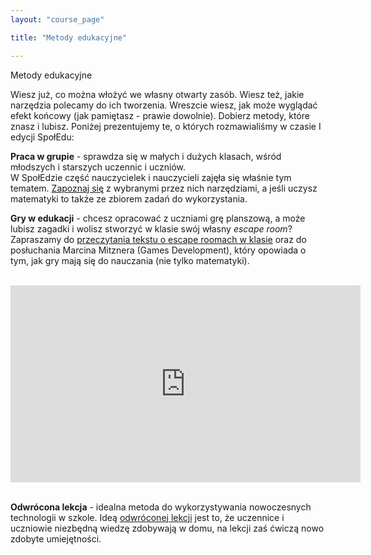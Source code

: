 ```yaml
---
layout: "course_page"

title: "Metody edukacyjne"

---
```


<div class="text-center screen-title">
Metody edukacyjne
</div>

<div class="screen-content">
  <p>
  Wiesz już, co można włożyć we własny otwarty zasób. Wiesz też, jakie narzędzia polecamy do ich tworzenia. Wreszcie wiesz, jak może wyglądać efekt końcowy (jak pamiętasz - prawie dowolnie). Dobierz metody, które znasz i lubisz. Poniżej prezentujemy te, o których rozmawialiśmy w czasie I edycji SpołEdu:
  </p>
  
  <p>
  <strong>Praca w grupie</strong> - sprawdza się w małych i dużych klasach, wśród młodszych i starszych uczennic i uczniów. <br/>
W SpołEdzie część nauczycielek i nauczycieli zajęła się właśnie tym tematem. <a class="content-link" target="_blank" href="https://pracawgrupach.centrumcyfrowe.pl/">Zapoznaj się</a> z wybranymi przez nich narzędziami, a jeśli uczysz matematyki to także ze zbiorem zadań do wykorzystania.

  </p>
  
  <p>
  <strong>Gry w edukacji</strong> - chcesz opracować z uczniami grę planszową, a może lubisz zagadki i wolisz stworzyć w klasie swój własny <i>escape room</i>?<br/>
  Zapraszamy do <a class="content-link" href="{{ site.baseurl }}/img/pliki_tekstowe/escape room.docx" download> przeczytania tekstu o escape roomach w klasie</a> oraz do posłuchania Marcina Mitznera (Games Development), który opowiada o tym, jak gry mają się do nauczania (nie tylko matematyki).
  </p>
&nbsp;

<div class="row">
  <div class="col-md-12 col-xs-12">
   <div class="embed-responsive embed-responsive-16by9"> 
   <iframe width="560" height="315" src="https://www.youtube.com/embed/_4jEa9kDBMA" frameborder="0" allow="autoplay; encrypted-media" allowfullscreen></iframe></div></div>
</div>
&nbsp;
<p>
<strong>Odwrócona lekcja</strong> - idealna metoda do wykorzystywania nowoczesnych technologii w szkole. Ideą <a class="content-link" target="_blank" href="https://cyfrowaakademia.ceo.org.pl/materialy/odwrocona-lekcja">odwróconej lekcji</a> jest to, że uczennice i uczniowie niezbędną wiedzę zdobywają w domu, na lekcji zaś ćwiczą nowo zdobyte umiejętności.


</p>
</div> 
